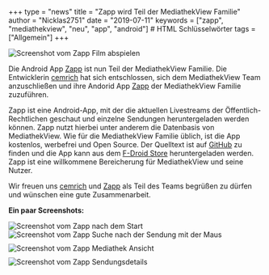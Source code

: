 +++
type = "news"
title = "Zapp wird Teil der MediathekView Familie"
author = "Nicklas2751"
date = "2019-07-11"
keywords = ["zapp", "mediathekview", "neu", "app", "android"] # HTML Schlüsselwörter
tags = ["Allgemein"]
+++

![Screenshot vom Zapp Film abspielen](/images/news/Screenshot_FilmAbgespielt_Zapp_20190711.png)

Die Android App [Zapp](https://f-droid.org/de/packages/de.christinecoenen.code.zapp/) ist nun Teil der MediathekView Familie.
Die Entwicklerin [cemrich](https://github.com/cemrich/) hat sich entschlossen, sich dem MediathekView Team anzuschließen und ihre Andorid App [Zapp](https://f-droid.org/de/packages/de.christinecoenen.code.zapp/) der MediathekView Familie zuzuführen.

Zapp ist eine Android-App, mit der die aktuellen Livestreams der Öffentlich-Rechtlichen geschaut und einzelne Sendungen heruntergeladen werden können. Zapp nutzt hierbei unter anderem die Datenbasis von MediathekView.
Wie für die MediathekView Familie üblich, ist die App kostenlos, werbefrei und Open Source.
Der Quelltext ist auf [GitHub](https://github.com/mediathekview/zapp) zu finden und die App kann aus dem [F-Droid Store](https://f-droid.org/de/packages/de.christinecoenen.code.zapp/) heruntergeladen werden. Zapp ist eine willkommene Bereicherung für MediathekView und seine Nutzer.

Wir freuen uns [cemrich](https://github.com/cemrich) und [Zapp](https://f-droid.org/de/packages/de.christinecoenen.code.zapp/) als Teil des Teams begrüßen zu dürfen und wünschen eine gute Zusammenarbeit.

**Ein paar Screenshots:**

<div class="row">
    <div class="col-md-6 col-xs-12">
        <img src="/images/news/Screenshot_Zapp_NachStart_20190711.png" alt="Screenshot vom Zapp nach dem Start" />
    </div>
    <div class="col-md-6 col-xs-12">
        <img src="/images/news/Screenshot_SendungSuchen_Zapp.png" alt="Screenshot vom Zapp Suche nach der Sendung mit der Maus"/>
    </div>
</div>
<div class="row">
    <div class="col-md-6 col-xs-12">
        <img src="/images/news/Screenshot_Mediathek_Zapp_20190711.png" alt="Screenshot vom Zapp Mediathek Ansicht" style="margin-top: 10px;" />
    </div>
    <div class="col-md-6 col-xs-12">
        <img src="/images/news/Screenshot_Sendungsdetails_Zapp_20190711.png" alt="Screenshot vom Zapp Sendungsdetails" style="margin-top: 10px;" />
    </div>
</div>
